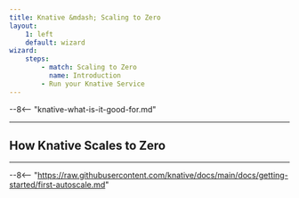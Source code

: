 ```yaml
---
title: Knative &mdash; Scaling to Zero
layout:
    1: left
    default: wizard
wizard:
    steps:
        - match: Scaling to Zero
          name: Introduction
        - Run your Knative Service
---
```


--8<-- "knative-what-is-it-good-for.md"

---

## How Knative Scales to Zero

---

--8<-- "https://raw.githubusercontent.com/knative/docs/main/docs/getting-started/first-autoscale.md"

<!-- This is a demonstration of including unmodified markdown content, and overlaying a wizard -->
